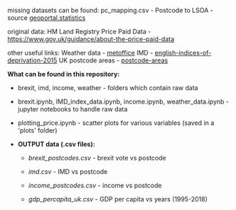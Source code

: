 missing datasets can be found:
pc_mapping.csv - Postcode to LSOA - source [geoportal.statistics](https://geoportal.statistics.gov.uk/datasets/postcode-to-output-area-to-lower-layer-super-output-area-to-middle-layer-super-output-area-to-local-authority-district-february-2018-lookup-in-the-uk/data)

original data:
HM Land Registry Price Paid Data - https://www.gov.uk/guidance/about-the-price-paid-data

other useful links:
Weather data - [metoffice](https://www.metoffice.gov.uk/climate/uk/summaries/datasets)
IMD - [english-indices-of-deprivation-2015](https://www.gov.uk/government/statistics/english-indices-of-deprivation-2015)
UK postcode areas - [postcode-areas](https://www.summergardenbuildings.co.uk/postcode-areas.html)


**What can be found in this repository:**

- brexit, imd, income, weather - folders which contain raw data

- brexit.ipynb, IMD_index_data.ipynb, income.ipynb, weather_data.ipynb - jupyter notebooks to handle raw data

- plotting_price.ipynb - scatter plots for various variables (saved in a 'plots' folder)

- **OUTPUT data (.csv files):**
  - *brexit_postcodes.csv* - brexit vote vs postcode
  
  - *imd.csv* - IMD vs postcode
  
  - *income_postcodes.csv* - income vs postcode
  
  - *gdp_percapita_uk.csv* - GDP per capita vs years (1995-2018)

